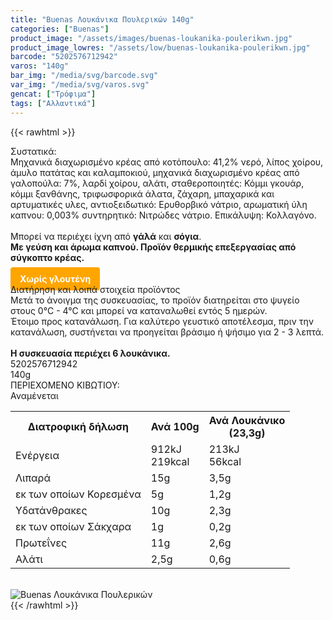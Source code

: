 ```yaml
---
title: "Buenas Λουκάνικα Πουλερικών 140g"
categories: ["Buenas"]
product_image: "/assets/images/buenas-loukanika-poulerikwn.jpg"
product_image_lowres: "/assets/low/buenas-loukanika-poulerikwn.jpg"
barcode: "5202576712942"
varos: "140g"
bar_img: "/media/svg/barcode.svg"
var_img: "/media/svg/varos.svg"
gencat: ["Τρόφιμα"]
tags: ["Αλλαντικά"]
---
```

{{< rawhtml >}}

<div class="sload127"><div class="product"><div id="sistatika">Συστατικά:</div><div class="alltext">Μηχανικά διαχωρισμένο κρέας από κοτόπουλο: 41,2% νερό, λίπος χοίρου, άμυλο πατάτας και καλαμποκιού, μηχανικά διαχωρισμένο κρέας από γαλοπούλα: 7%, λαρδί χοίρου, αλάτι, σταθεροποιητές: Κόμμι γκουάρ, κόμμι ξανθάνης, τριφωσφορικά άλατα, ζάχαρη, μπαχαρικά και αρτυματικές υλες, αντιοξειδωτικό: Ερυθορβικό νάτριο, αρωματική ύλη καπνου: 0,003% συντηρητικό: Νιτρώδες νάτριο. Επικάλυψη: Κολλαγόνο.<br><br>Μπορεί να περιέχει ίχνη από <b>γάλά</b> και <b>σόγια</b>.<br><b>Με γεύση και άρωμα καπvού. Προϊόν θερμικής επεξεργασίας από σύγκοπτο κρέας.</b><br><br><b style="background:orange;margin:0px;padding:10px 15px;border-radius:4px;color:#fff">Χωρίς γλουτένη</b><br></div><div id="loipa">Διατήρηση και λοιπά στοιχεία προϊόντος</div><div class="alltext">Μετά το άνοιγμα της συσκευασίας, το προϊόν διατηρείται στο ψυγείο στους 0°C - 4°C και μπορεί να καταναλωθεί εντός 5 ημερών.<br>Έτοιμο προς κατανάλωση. Για καλύτερο γευστικό αποτέλεσμα, πριν την κατανάλωση, συστήνεται να προηγείται βράσιμο ή ψήσιμο για 2 - 3 λεπτά.<br><br><b>Η συσκευασία περιέχει 6 λουκάνικα.</b></div><div id="barcode"><div id="barimage1"></div><span id="bartext">5202576712942</span></div><div id="varos"><div id="varosimage1"></div><span id="varostext">140g</span></div><div id="kivotio">ΠΕΡΙΕΧΟΜΕΝΟ ΚΙΒΩΤΙΟΥ:<br>Αναμένεται</div><table id="diatable"><tbody><tr><th>Διατροφική δήλωση</th><th>Ανά 100g</th><th>Ανά Λουκάνικο<br>(23,3g)</th></tr><tr><td class="texr2">Ενέργεια</td><td class="texr">912kJ<br>219kcal</td><td class="texr">213kJ<br>56kcal</td></tr><tr><td class="texr2">Λιπαρά</td><td class="texr">15g</td><td class="texr">3,5g</td></tr><tr><td class="gray">εκ των οποίων Κορεσµένα</td><td class="gray2">5g</td><td class="gray2">1,2g</td></tr><tr><td class="texr2">Yδατάνθρακες</td><td class="texr">10g</td><td class="texr">2,3g</td></tr><tr><td class="gray">εκ των οποίων Σάκχαρα</td><td class="gray2">1g</td><td class="gray2">0,2g</td></tr><tr><td class="texr2">Πρωτεΐνες</td><td class="texr">11g</td><td class="texr">2,6g</td></tr><tr><td class="texr2">Αλάτι</td><td class="texr">2,5g</td><td class="texr">0,6g</td></tr></tbody></table><br><div class="pimg"><img alt="Buenas Λουκάνικα Πουλερικών" title="Buenas Λουκάνικα Πουλερικών" src="/assets/images/buenas-loukanika-poulerikwn.jpg"></div></div></div>
{{< /rawhtml >}}


